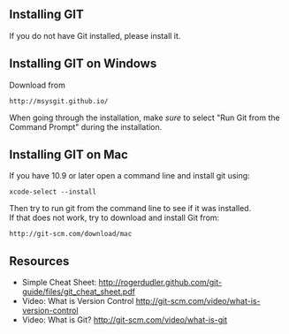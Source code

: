 Installing GIT
--------------

If you do not have Git installed, please install it.

Installing GIT on Windows
-------------------------

Download from

    http://msysgit.github.io/

When going through the installation, make *sure* to select 
"Run Git from the Command Prompt" during the installation.


Installing GIT on Mac
---------------------

If you have 10.9 or later open a command line and install git using:

    xcode-select --install
    
Then try to run git from the command line to see if it was installed.  
If that does not work, try to download and install Git from:

    http://git-scm.com/download/mac

Resources
---------

* Simple Cheat Sheet: http://rogerdudler.github.com/git-guide/files/git_cheat_sheet.pdf
* Video: What is Version Control http://git-scm.com/video/what-is-version-control
* Video: What is Git? http://git-scm.com/video/what-is-git

